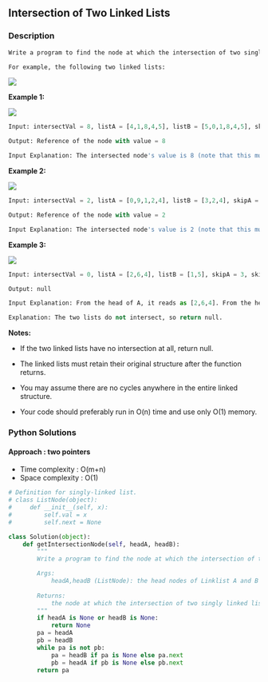 ## Intersection of Two Linked Lists

### Description

```Python
Write a program to find the node at which the intersection of two singly linked lists begins.

For example, the following two linked lists:
```

![](https://myblogs-photos-1256941622.cos.ap-chengdu.myqcloud.com/Leetcode/%E9%93%BE%E8%A1%A8%E4%BA%A4%E9%9B%86_01.png)

**Example 1:**

![](https://myblogs-photos-1256941622.cos.ap-chengdu.myqcloud.com/Leetcode/%E9%93%BE%E8%A1%A8%E4%BA%A4%E9%9B%86_02.png)

```Python
Input: intersectVal = 8, listA = [4,1,8,4,5], listB = [5,0,1,8,4,5], skipA = 2, skipB = 3

Output: Reference of the node with value = 8

Input Explanation: The intersected node's value is 8 (note that this must not be 0 if the two lists intersect). From the head of A, it reads as [4,1,8,4,5]. From the head of B, it reads as [5,0,1,8,4,5]. There are 2 nodes before the intersected node in A; There are 3 nodes before the intersected node in B.
```

**Example 2:**

![](https://myblogs-photos-1256941622.cos.ap-chengdu.myqcloud.com/Leetcode/%E9%93%BE%E8%A1%A8%E4%BA%A4%E9%9B%86_03.png)

```Python
Input: intersectVal = 2, listA = [0,9,1,2,4], listB = [3,2,4], skipA = 3, skipB = 1

Output: Reference of the node with value = 2

Input Explanation: The intersected node's value is 2 (note that this must not be 0 if the two lists intersect). From the head of A, it reads as [0,9,1,2,4]. From the head of B, it reads as [3,2,4]. There are 3 nodes before the intersected node in A; There are 1 node before the intersected node in B.
```

**Example 3:**

![](https://myblogs-photos-1256941622.cos.ap-chengdu.myqcloud.com/Leetcode/%E9%93%BE%E8%A1%A8%E4%BA%A4%E9%9B%86_04.png)

```Python
Input: intersectVal = 0, listA = [2,6,4], listB = [1,5], skipA = 3, skipB = 2

Output: null

Input Explanation: From the head of A, it reads as [2,6,4]. From the head of B, it reads as [1,5]. Since the two lists do not intersect, intersectVal must be 0, while skipA and skipB can be arbitrary values.

Explanation: The two lists do not intersect, so return null.
```

**Notes:**

* If the two linked lists have no intersection at all, return null.
  
* The linked lists must retain their original structure after the function returns.

* You may assume there are no cycles anywhere in the entire linked structure.
  
* Your code should preferably run in O(n) time and use only O(1) memory.


### Python Solutions

#### Approach : two pointers

* Time complexity : O(m+n)
* Space complexity : O(1)

```Python
# Definition for singly-linked list.
# class ListNode(object):
#     def __init__(self, x):
#         self.val = x
#         self.next = None

class Solution(object):
    def getIntersectionNode(self, headA, headB):
        """
        Write a program to find the node at which the intersection of two singly linked lists begins.

        Args:
            headA,headB (ListNode): the head nodes of Linklist A and B
        
        Returns:
            the node at which the intersection of two singly linked lists begins(ListNode)
        """
        if headA is None or headB is None:
            return None
        pa = headA
        pb = headB
        while pa is not pb:
            pa = headB if pa is None else pa.next
            pb = headA if pb is None else pb.next
        return pa
```
